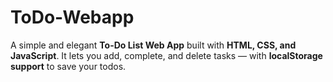 # ToDo-Webapp
A simple and elegant **To-Do List Web App** built with **HTML, CSS, and JavaScript**.   It lets you add, complete, and delete tasks — with **localStorage support** to save your todos.
